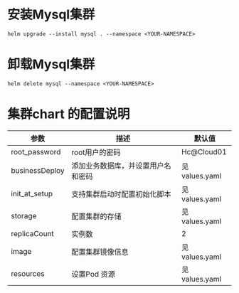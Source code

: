 # 安装Mysql集群
```
helm upgrade --install mysql . --namespace <YOUR-NAMESPACE>
```
# 卸载Mysql集群
```
helm delete mysql --namespace <YOUR-NAMESPACE>
```
# 集群chart 的配置说明

|  参数|  描述| 默认值 |
| --- | --- | --- |
| root_password | root用户的密码 | Hc@Cloud01 |
| businessDeploy | 添加业务数据库，并设置用户名和密码 | 见values.yaml |
| init_at_setup | 支持集群启动时配置初始化脚本 | 见values.yaml |
| storage | 配置集群的存储 | 见values.yaml |
| replicaCount | 实例数 | 2 |
| image | 配置集群镜像信息 | 见values.yaml |
| resources | 设置Pod 资源 | 见values.yaml |